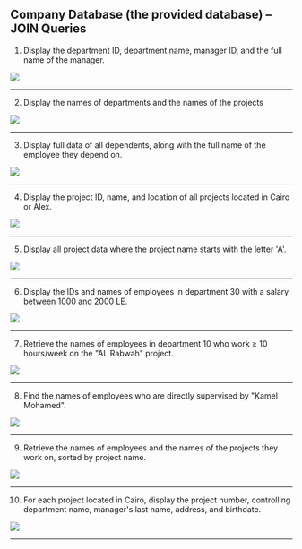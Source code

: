 ﻿Company Database (the provided database) – JOIN Queries
--------------------------------------------------------------
1. Display the department ID, department name, manager ID, and the full name of the manager. 

![](image.join/Q1.PNG)

------------------------

2. Display the names of departments and the names of the projects

![](image.join/Q2.PNG)

-------------------------------
3. Display full data of all dependents, along with the full name of the employee they depend on. 

![](image.join/Q3.PNG)

---------------------------
4. Display the project ID, name, and location of all projects located in Cairo or Alex.

![](image.join/Q4.PNG)

---------------------------
5. Display all project data where the project name starts with the letter 'A'. 

![](image.join/Q5.PNG) 

---------------------------
6. Display the IDs and names of employees in department 30 with a salary between 1000 and 2000 LE. 

![](image.join/Q6.PNG) 

--------------------------

7. Retrieve the names of employees in department 10 who work ≥ 10 hours/week on the "AL Rabwah" project. 


![](image.join/Q7.PNG) 

--------------------------
8. Find the names of employees who are directly supervised by "Kamel Mohamed".


![](image.join/Q8.PNG) 

--------------------------

9. Retrieve the names of employees and the names of the projects they work on, sorted by project name. 


![](image.join/Q9.PNG) 

--------------------------

10.  For each project located in Cairo, display the project number, controlling department name, manager's last name, 
address, and birthdate.


![](image.join/Q10.PNG) 

--------------------------